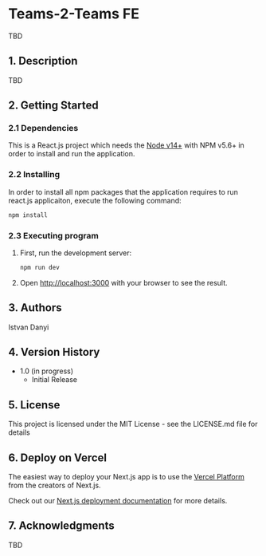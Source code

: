 # Teams-2-Teams FE

TBD

## 1. Description

TBD

## 2. Getting Started

### 2.1 Dependencies

This is a React.js project which needs the [Node v14+](https://nodejs.org/) with NPM v5.6+ in order to install and run the application.

### 2.2 Installing

In order to install all npm packages that the application requires to run react.js applicaiton, execute the following command:

```bash
npm install
```

### 2.3 Executing program

1) First, run the development server:

    ```bash
    npm run dev
    ```

2) Open [http://localhost:3000](http://localhost:3000) with your browser to see the result.

## 3. Authors

Istvan Danyi

## 4. Version History

* 1.0 (in progress)
  * Initial Release

## 5. License

This project is licensed under the MIT License - see the LICENSE.md file for details

## 6. Deploy on Vercel

The easiest way to deploy your Next.js app is to use the [Vercel Platform](https://vercel.com/new?utm_medium=default-template&filter=next.js&utm_source=create-next-app&utm_campaign=create-next-app-readme) from the creators of Next.js.

Check out our [Next.js deployment documentation](https://nextjs.org/docs/deployment) for more details.

## 7. Acknowledgments

TBD
